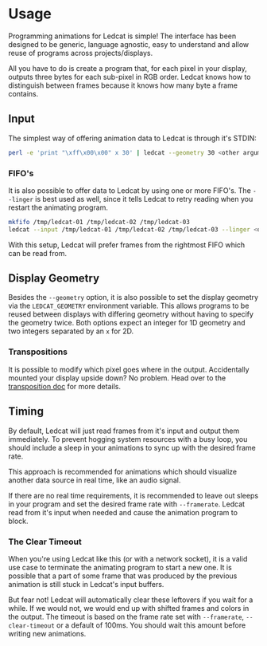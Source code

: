 Usage
=====

Programming animations for Ledcat is simple! The interface has been designed to
be generic, language agnostic, easy to understand and allow reuse of programs
across projects/displays.

All you have to do is create a program that, for each pixel in your display,
outputs three bytes for each sub-pixel in RGB order. Ledcat knows how to
distinguish between frames because it knows how many byte a frame contains.


## Input
The simplest way of offering animation data to Ledcat is through it's STDIN:
```sh
perl -e 'print "\xff\x00\x00" x 30' | ledcat --geometry 30 <other arguments...>
```

### FIFO's
It is also possible to offer data to Ledcat by using one or more FIFO's. The
`--linger` is best used as well, since it tells Ledcat to retry reading when
you restart the animating program.
```sh
mkfifo /tmp/ledcat-01 /tmp/ledcat-02 /tmp/ledcat-03
ledcat --input /tmp/ledcat-01 /tmp/ledcat-02 /tmp/ledcat-03 --linger <other arguments...>
```
With this setup, Ledcat will prefer frames from the rightmost FIFO which can be
read from.


## Display Geometry
Besides the `--geometry` option, it is also possible to set the display
geometry via the `LEDCAT_GEOMETRY` environment variable. This allows programs
to be reused between displays with differing geometry without having to specify
the geometry twice. Both options expect an integer for 1D geometry and two
integers separated by an `x` for 2D.

### Transpositions
It is possible to modify which pixel goes where in the output. Accidentally
mounted your display upside down? No problem. Head over to the [transposition
doc](transposition.md) for more details.


## Timing
By default, Ledcat will just read frames from it's input and output them
immediately. To prevent hogging system resources with a busy loop, you should
include a sleep in your animations to sync up with the desired frame rate.

This approach is recommended for animations which should visualize another data
source in real time, like an audio signal.

If there are no real time requirements, it is recommended to leave out sleeps
in your program and set the desired frame rate with `--framerate`. Ledcat read
from it's input when needed and cause the animation program to block.

### The Clear Timeout
When you're using Ledcat like this (or with a network socket), it is a valid
use case to terminate the animating program to start a new one. It is possible
that a part of some frame that was produced by the previous animation is still
stuck in Ledcat's input buffers.

But fear not! Ledcat will automatically clear these leftovers if you wait for a
while. If we would not, we would end up with shifted frames and colors in the
output. The timeout is based on the frame rate set with `--framerate`,
`--clear-timeout` or a default of 100ms. You should wait this amount before
writing new animations.
